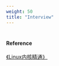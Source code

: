 ```yaml
---
weight: 50
title: "Interview"
---
```


# 



#### Reference

[《Linux内核精通》](https://github.com/0voice/linux_kernel_wiki/blob/main/README.md)

[]()

[]()

[]()

[]()

[]()

[]()

[]()

[]()

[]()

[]()

[]()

[]()

[]()

[]()

[]()

[]()

[]()

[]()

[]()

[]()

[]()

[]()

[]()

[]()

[]()
